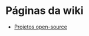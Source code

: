 # Páginas da wiki

* [Projetos open-source](../../../blob/down-of-the-wiki/wiki/Projetos-open-source.md)
